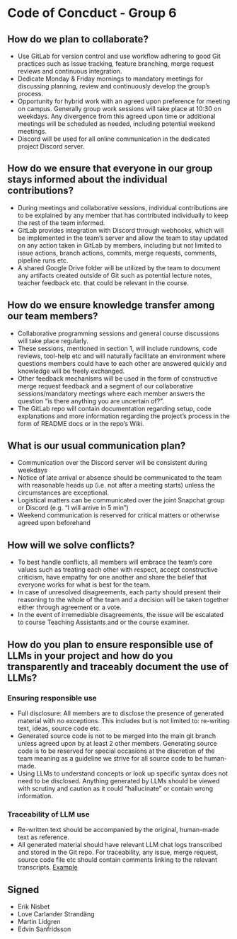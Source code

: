 # Code of Concduct - Group 6
## How do we plan to collaborate?

* Use GitLab for version control and use workflow adhering to good Git practices such as Issue tracking, feature branching, merge request reviews and continuous integration.
* Dedicate Monday & Friday mornings to mandatory meetings for discussing planning, review and continuously develop the group’s process.
* Opportunity for hybrid work with an agreed upon preference for meeting on campus. Generally group work sessions will take place at 10:30 on weekdays. Any divergence from this agreed upon time or additional meetings will be scheduled as needed, including potential weekend meetings.
* Discord will be used for all online communication in the dedicated project Discord server.

## How do we ensure that everyone in our group stays informed about the individual contributions?
* During meetings and collaborative sessions, individual contributions are to be explained by any member that has contributed individually to keep the rest of the team informed.
* GitLab provides integration with Discord through webhooks, which will be implemented in the team’s server and allow the team to stay updated on any action taken in GitLab by members, including but not limited to issue actions, branch actions, commits, merge requests, comments, pipeline runs etc.
* A shared Google Drive folder will be utilized by the team to document any artifacts created outside of Git such as potential lecture notes, teacher feedback etc. that could be relevant in the course.

## How do we ensure knowledge transfer among our team members?
* Collaborative programming sessions and general course discussions will take place regularly.
* These sessions, mentioned in section 1, will include rundowns, code reviews, tool-help etc and will naturally facilitate an environment where questions members could have to each other are answered quickly and knowledge will be freely exchanged.
* Other feedback mechanisms will be used in the form of constructive merge request feedback and a segment of our collaborative sessions/mandatory meetings where each member answers the question “is there anything you are uncertain of?”.
* The GitLab repo will contain documentation regarding setup, code explanations and more information regarding the project’s process in the form of README docs or in the repo’s Wiki.

## What is our usual communication plan?
* Communication over the Discord server will be consistent during weekdays
* Notice of late arrival or absence should be communicated to the team with reasonable heads up (i.e. not after a meeting starts) unless the circumstances are exceptional.
* Logistical matters can be communicated over the joint Snapchat group or Discord (e.g. “I will arrive in 5 min”)
* Weekend communication is reserved for critical matters or otherwise agreed upon beforehand

## How will we solve conflicts?
* To best handle conflicts, all members will embrace the team’s core values such as treating each other with respect, accept constructive criticism, have empathy for one another and share the belief that everyone works for what is best for the team.
* In case of unresolved disagreements, each party should present their reasoning to the whole of the team and a decision will be taken together either through agreement or a vote.
* In the event of irremediable disagreements, the issue will be escalated to course Teaching Assistants and or the course examiner.

## How do you plan to ensure responsible use of LLMs in your project and how do you transparently and traceably document the use of LLMs? 

### **Ensuring responsible use** 
* Full disclosure: All members are to disclose the presence of generated material with no exceptions. This includes but is not limited to: re-writing text, ideas, source code etc.
* Generated source code is not to be merged into the main git branch unless agreed upon by at least 2 other members. Generating source code is to be reserved for special occasions at the discretion of the team meaning as a guideline we strive for all source code to be human-made.
* Using LLMs to understand concepts or look up specific syntax does not need to be disclosed. Anything generated by LLMs should be viewed with scrutiny and caution as it could “hallucinate” or contain wrong information.
### **Traceability of LLM use**
* Re-written text should be accompanied by the original, human-made text as reference.
* All generated material should have relevant LLM chat logs transcribed and stored in the Git repo. For traceability, any issue, merge request, source code file etc should contain comments linking to the relevant transcripts. [Example](2025-group-06/llm-logs/llm-logs-03-29/log-llama-03-29.png)


## Signed
- Erik Nisbet
- Love Carlander Strandäng
- Martin Lidgren
- Edvin Sanfridsson